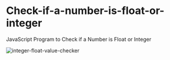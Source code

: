 # Check-if-a-number-is-float-or-integer
JavaScript Program to Check if a Number is Float or Integer

![integer-float-value-checker](https://github.com/adibmansuri511/Check-if-a-number-is-float-or-integer/assets/135020831/5db90339-68ec-4cd7-a71b-3faab4fbc443)
